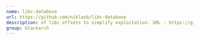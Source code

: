 ```yaml
---
name: libc-database
url: https://github.com/niklasb/libc-database
description: of libc offsets to simplify exploitation. URL : https://github.com/niklasb/libc-database Groups : blackarch blackarch-reversing blackarch-exploitation
group: blackarch
---
```

